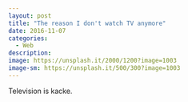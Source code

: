```yaml
---
layout: post
title: "The reason I don't watch TV anymore"
date: 2016-11-07
categories:
  - Web
description: 
image: https://unsplash.it/2000/1200?image=1003
image-sm: https://unsplash.it/500/300?image=1003
---
```

Television is kacke.
